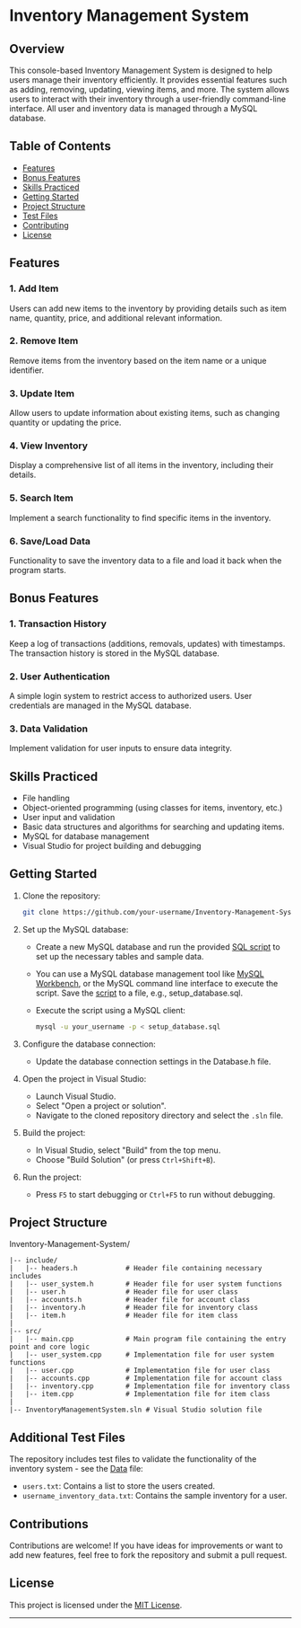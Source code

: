 # Inventory Management System

## Overview

This console-based Inventory Management System is designed to help users manage their inventory efficiently. It provides essential features such as adding, removing, updating, viewing items, and more. The system allows users to interact with their inventory through a user-friendly command-line interface. All user and inventory data is managed through a MySQL database.

## Table of Contents

- [Features](#features)
- [Bonus Features](#bonus-features)
- [Skills Practiced](#skills-practiced)
- [Getting Started](#getting-started)
- [Project Structure](#project-structure)
- [Test Files](#additional-test-files)
- [Contributing](#contributing)
- [License](#license)

## Features

### 1. Add Item

Users can add new items to the inventory by providing details such as item name, quantity, price, and additional relevant information. 

### 2. Remove Item

Remove items from the inventory based on the item name or a unique identifier.

### 3. Update Item

Allow users to update information about existing items, such as changing quantity or updating the price.

### 4. View Inventory

Display a comprehensive list of all items in the inventory, including their details.

### 5. Search Item

Implement a search functionality to find specific items in the inventory.

### 6. Save/Load Data

Functionality to save the inventory data to a file and load it back when the program starts.

## Bonus Features

### 1. Transaction History

Keep a log of transactions (additions, removals, updates) with timestamps. The transaction history is stored in the MySQL database.

### 2. User Authentication

A simple login system to restrict access to authorized users. User credentials are managed in the MySQL database.

### 3. Data Validation

Implement validation for user inputs to ensure data integrity. 

## Skills Practiced

- File handling
- Object-oriented programming (using classes for items, inventory, etc.)
- User input and validation
- Basic data structures and algorithms for searching and updating items.
- MySQL for database management
- Visual Studio for project building and debugging

## Getting Started

1. Clone the repository:

    ```bash
    git clone https://github.com/your-username/Inventory-Management-System.git
    ```

2. Set up the MySQL database:
    - Create a new MySQL database and run the provided [SQL script](script_database.sql) to set up the necessary tables and sample data.
    - You can use a MySQL database management tool like [MySQL Workbench](https://www.mysql.com/products/workbench/), or the MySQL command line interface to execute the script. Save the [script](script_database.sql) to a file, e.g., setup_database.sql.
    - Execute the script using a MySQL client:

        ```bash
        mysql -u your_username -p < setup_database.sql
        ```
      
3. Configure the database connection:
    - Update the database connection settings in the Database.h file.

4. Open the project in Visual Studio:
    - Launch Visual Studio.
    - Select "Open a project or solution".
    - Navigate to the cloned repository directory and select the `.sln` file.

5. Build the project:
    - In Visual Studio, select "Build" from the top menu.
    - Choose "Build Solution" (or press `Ctrl+Shift+B`).

6. Run the project:
    - Press `F5` to start debugging or `Ctrl+F5` to run without debugging.

## Project Structure

Inventory-Management-System/
```
|-- include/
|   |-- headers.h            # Header file containing necessary includes
|   |-- user_system.h        # Header file for user system functions
|   |-- user.h               # Header file for user class
|   |-- accounts.h           # Header file for account class
|   |-- inventory.h          # Header file for inventory class
|   |-- item.h               # Header file for item class
|
|-- src/
|   |-- main.cpp             # Main program file containing the entry point and core logic
|   |-- user_system.cpp      # Implementation file for user system functions
|   |-- user.cpp             # Implementation file for user class
|   |-- accounts.cpp         # Implementation file for account class
|   |-- inventory.cpp        # Implementation file for inventory class
|   |-- item.cpp             # Implementation file for item class
|
|-- InventoryManagementSystem.sln # Visual Studio solution file
```

## Additional Test Files
  
The repository includes test files to validate the functionality of the inventory system - see the [Data](Data) file:
- `users.txt`: Contains a list to store the users created.
- `username_inventory_data.txt`: Contains the sample inventory for a user.

## Contributions

Contributions are welcome! If you have ideas for improvements or want to add new features, feel free to fork the repository and submit a pull request.

## License

This project is licensed under the [MIT License](LICENSE).

---
